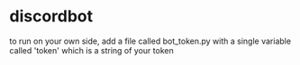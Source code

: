 # discordbot

to run on your own side, add a file called bot_token.py with a single variable called 'token' which is a string of your token